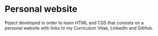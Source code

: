 # Personal website
Poject developed in order to learn HTML and CSS that consists on a personal website with links to my Curriculum Vitae, LinkedIn and GitHub.
